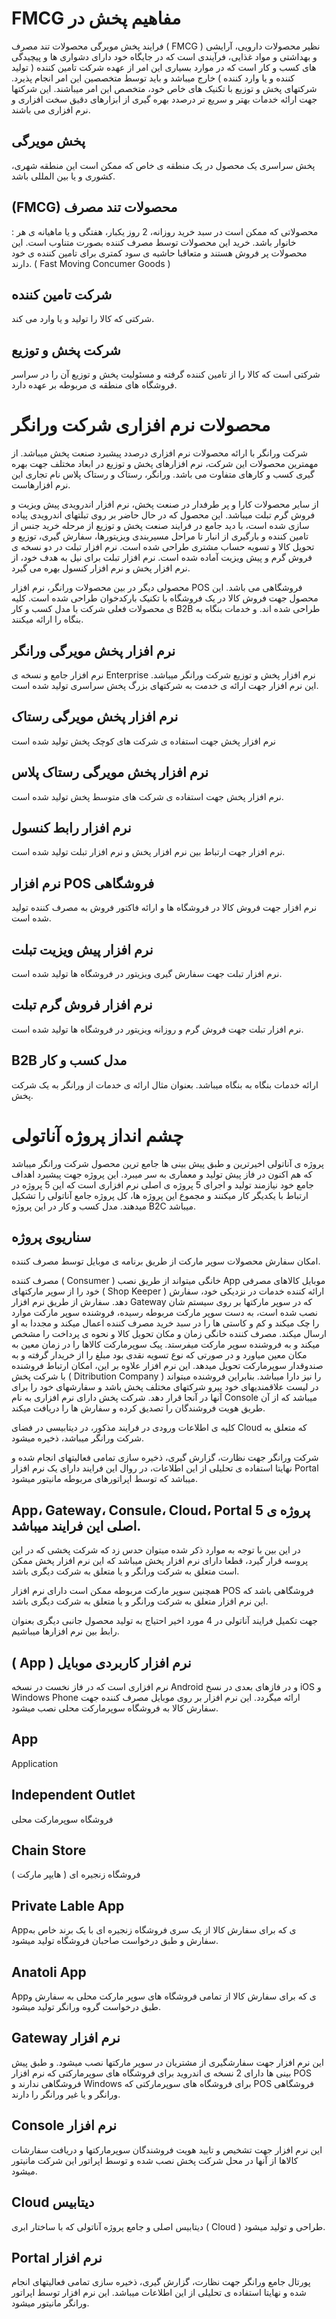 #  FMCG مفاهیم پخش در 

فرایند پخش مویرگی محصولات تند مصرف ( FMCG ) نظیر محصولات دارویی، آرایشی و بهداشتی و مواد غذایی، فرآیندی است که در جایگاه خود دارای دشواری ها و پیچیدگی های کسب و کار است که در موارد بسیاری این امر از عهده شرکت تامین کننده ( تولید کننده و یا وارد کننده ) خارج میباشد و باید توسط متخصصین این امر انجام پذیرد. شرکتهای پخش و توزیع با تکنیک های خاص خود، متخصص این امر میباشند. این شرکتها جهت ارائه خدمات بهتر و سریع تر درصدد بهره گیری از ابزارهای دقیق سخت افزاری و نرم افزاری می باشند.

## پخش مویرگی
پخش سراسری یک محصول در یک منطقه ی خاص که ممکن است این منطقه شهری، کشوری و یا بین المللی باشد.

## (FMCG) محصولات تند مصرف
: محصولاتی که ممکن است در سبد خرید روزانه، 2 روز یکبار، هفتگی و یا ماهیانه ی هر خانوار باشد. خرید این محصولات توسط مصرف کننده بصورت متناوب است. این محصولات پر فروش هستند و متعاقبا حاشیه ی سود کمتری برای تامین کننده ی خود دارند.
( Fast Moving Concumer Goods )

## شرکت تامین کننده
شرکتی که کالا را تولید و یا وارد می کند.

## شرکت پخش و توزیع
شرکتی است که کالا را از تامین کننده گرفته و مسئولیت پخش و توزیع آن را در سراسر فروشگاه های منطقه ی مربوطه بر عهده دارد. 


# محصولات نرم افزاری شرکت ورانگر
شرکت ورانگر با ارائه محصولات نرم افزاری درصدد پیشبرد صنعت پخش میباشد. از مهمترین محصولات این شرکت، نرم افزارهای پخش و توزیع در ابعاد مختلف جهت بهره گیری کسب و کارهای متفاوت می باشد. ورانگر، رستاک و رستاک پلاس نام تجاری این نرم افزارهاست.

از سایر محصولات کارا و پر طرفدار در صنعت پخش، نرم افزار اندرویدی پیش ویزیت و فروش گرم تبلت میباشد. این محصول که در حال حاضر بر روی تبلتهای اندرویدی پیاده سازی شده است، با دید جامع در فرایند صنعت پخش و توزیع از مرحله خرید جنس از تامین کننده و بارگیری از انبار تا مراحل مسیربندی ویزیتورها، سفارش گیری، توزیع و تحویل کالا و تسویه حساب مشتری طراحی شده است. نرم افزار تبلت در دو نسخه ی فروش گرم و پیش ویزیت آماده شده است. نرم افزار تبلت برای نیل به هدف خود، از نرم افزار پخش و نرم افزار کنسول بهره می گیرد.

محصولی دیگر در بین محصولات ورانگر، نرم افزار POS فروشگاهی می باشد. این محصول جهت فروش کالا در یک فروشگاه با تکنیک بارکدخوان طراحی شده است.
کلیه ی محصولات فعلی شرکت با مدل کسب و کار B2B طراحی شده اند. و خدمات بنگاه به بنگاه را ارائه میکنند.

## نرم افزار پخش مویرگی ورانگر
نرم افزار جامع و نسخه ی Enterprise نرم افزار پخش و توزیع شرکت ورانگر میباشد. این نرم افزار جهت ارائه ی خدمت به شرکتهای بزرگ پخش سراسری تولید شده است.

## نرم افزار پخش مویرگی رستاک
نرم افزار پخش جهت استفاده ی شرکت های کوچک پخش تولید شده است

## نرم افزار پخش مویرگی رستاک پلاس
نرم افزار پخش جهت استفاده ی شرکت های متوسط پخش تولید شده است.

## نرم افزار رابط کنسول 
نرم افزار جهت ارتباط بین نرم افزار پخش و نرم افزار تبلت تولید شده است.

## نرم افزار POS فروشگاهی
نرم افزار جهت فروش کالا در فروشگاه ها و ارائه فاکتور فروش به مصرف کننده تولید شده است.

## نرم افزار پیش ویزیت تبلت
نرم افزار تبلت جهت سفارش گیری ویزیتور در فروشگاه ها تولید شده است.

## نرم افزار فروش گرم تبلت
نرم افزار تبلت جهت فروش گرم و روزانه ویزیتور در فروشگاه ها تولید شده است.

## B2B مدل کسب و کار 
ارائه خدمات بنگاه به بنگاه میباشد. بعنوان مثال ارائه ی خدمات از ورانگر به یک شرکت پخش.

# چشم انداز پروژه آناتولی

پروژه ی آناتولی اخیرترین و طبق پیش بینی ها جامع ترین محصول شرکت ورانگر میباشد که هم اکنون در فاز پیش تولید و معماری به سر میبرد. این پروژه جهت پیشبرد اهداف جامع خود نیازمند تولید و اجرای 5 پروژه ی اصلی نرم افزاری است که این 5 پروژه در ارتباط با یکدیگر 
کار میکنند و مجموع این پروژه ها، کل پروژه جامع آناتولی را تشکیل میدهند. مدل کسب و کار در این پروژه B2C میباشد.

## سناریوی پروژه 
امکان سفارش محصولات سوپر مارکت از طریق برنامه ی موبایل توسط مصرف کننده.

مصرف کننده ( Consumer ) خانگی میتواند از طریق نصب App موبایل کالاهای مصرفی خود را از سوپر مارکتهای ( Shop Keeper ) ارائه کننده خدمات در نزدیکی خود، سفارش دهد. سفارش از طریق نرم افزار Gateway که در سوپر مارکتها بر روی سیستم شان نصب شده است، به دست سوپر مارکت مربوطه رسیده، فروشنده سوپر مارکت موارد را چک میکند و کم و کاستی ها را در سبد خرید مصرف کننده اعمال میکند و مجددا به او ارسال میکند. مصرف کننده خانگی زمان و مکان تحویل کالا و نحوه ی پرداخت را مشخص میکند و به فروشنده سوپر مارکت میفرستد. پیک سوپرمارکت کالاها را در زمان معین به مکان معین میاورد و در صورتی که نوع تسویه نقدی بود مبلغ را از خریدار گرفته و به صندوقدار سوپرمارکت تحویل میدهد. این نرم افزار علاوه بر این، امکان ارتباط فروشنده با شرکت پخش ( Ditribution Company ) را نیز دارا میباشد. بنابراین فروشنده میتواند در لیست علاقمندیهای خود پیرو شرکتهای مختلف پخش باشد و سفارشهای خود را برای آنها در آنجا قرار دهد. شرکت پخش دارای نرم افزاری به نام Console میباشد که از آن طریق هویت فروشندگان را تصدیق کرده و سفارش ها را دریافت میکند. 

کلیه ی اطلاعات ورودی در فرایند مذکور، در دیتابیسی در فضای Cloud که متعلق به شرکت ورانگر میباشد، ذخیره میشود.

شرکت ورانگر جهت نظارت، گزارش گیری، ذخیره سازی تمامی فعالیتهای انجام شده و نهایتا استفاده ی تحلیلی از این اطلاعات، در روال این فرایند دارای یک نرم افزار Portal  میباشد که توسط اپراتورهای مربوطه مانیتور میشود.


## App، Gateway، Consule، Cloud، Portal 5 پروژه ی اصلی این فرایند میباشد. 

در این بین با توجه به موارد ذکر شده میتوان حدس زد که شرکت پخشی که در این پروسه قرار گیرد، قطعا دارای نرم افزار پخش میباشد که این نرم افزار پخش ممکن است متعلق به شرکت ورانگر و یا متعلق به شرکت دیگری باشد.

همچنین سوپر مارکت مربوطه ممکن است دارای نرم افزار POS فروشگاهی باشد که این نرم افزار متعلق به شرکت ورانگر و یا متعلق به شرکت دیگری باشد.

جهت تکمیل فرایند آناتولی در 4 مورد اخیر احتیاج به تولید محصول جانبی دیگری بعنوان رابط بین نرم افزارها میباشیم. 

## ( App ) نرم افزار کاربردی موبایل 
نرم افزاری است که در فاز نخست در نسخه Android و در فازهای بعدی در نسخ iOS و Windows Phone ارائه میگردد. این نرم افزار بر روی موبایل مصرف کننده جهت سفارش کالا به فروشگاه سوپرمارکت محلی نصب میشود. 

## App 
Application

## Independent Outlet 
فروشگاه سوپرمارکت محلی

## Chain Store 
فروشگاه زنجیره ای ( هایپر مارکت )

## Private Lable App 
Appی که برای سفارش کالا از یک سری فروشگاه زنجیره ای با یک برند خاص به سفارش و طبق درخواست صاحبان فروشگاه تولید میشود.

## Anatoli App 
Appی که برای سفارش کالا از تمامی فروشگاه های سوپر مارکت محلی به سفارش و طبق درخواست گروه ورانگر تولید میشود.

## Gateway نرم افزار  
این نرم افزار جهت سفارشگیری از مشتریان در سوپر مارکتها نصب میشود. و طبق پیش بینی ها دارای 2 نسخه ی اندروید برای فروشگاه های سوپرمارکتی که نرم افزار POS فروشگاهی ندارند و Windows برای فروشگاه های سوپرمارکتی که POS فروشگاهی ورانگر و یا غیر ورانگر را دارند.

## Console نرم افزار  
این نرم افزار جهت تشخیص و تایید هویت فروشندگان سوپرمارکتها و دریافت سفارشات کالاها از آنها در محل شرکت پخش نصب شده و توسط اپراتور این شرکت مانیتور میشود.

## Cloud دیتابیس 
دیتابیس اصلی و جامع پروژه آناتولی که با ساختار ابری ( Cloud ) طراحی و تولید میشود.

## Portal نرم افزار  
پورتال جامع ورانگر جهت نظارت، گزارش گیری، ذخیره سازی تمامی فعالیتهای انجام شده و نهایتا استفاده ی تحلیلی از این اطلاعات میباشد. این نرم افزار توسط اپراتور ورانگر مانیتور میشود.







